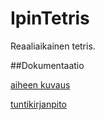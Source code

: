 # IpinTetris

Reaaliaikainen tetris.

##Dokumentaatio

[aiheen kuvaus](dokumentointi/aiheenKuvausJaRakenne.md)

[tuntikirjanpito](dokumentointi/tuntikirjanpito.md)